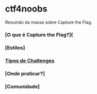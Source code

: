 # ctf4noobs
Resumão da massa sobre Capture the Flag. 

### [O que é Capture the Flag?](

### [Estilos]

### [Tipos de Challenges](https://github.com/wh0isdxk/ctf4noobs/blob/master/1-WTF.md#tipos-de-challenges)

### [Onde praticar?]

### [Comunidade]
